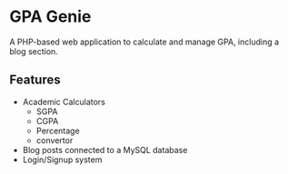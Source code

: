 # GPA Genie

A PHP-based web application to calculate and manage GPA, including a blog section.

## Features
- Academic Calculators
  -   SGPA
  -   CGPA
  -   Percentage
  -   convertor
- Blog posts connected to a MySQL database
- Login/Signup system


